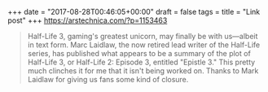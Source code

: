 +++
date = "2017-08-28T00:46:05+00:00"
draft = false
tags = 
title = "Link post"
+++
https://arstechnica.com/?p=1153463

>Half-Life 3, gaming's greatest unicorn, may finally be with us—albeit in text form. Marc Laidlaw, the now retired lead writer of the Half-Life series, has published what appears to be a summary of the plot of Half-Life 3, or Half-Life 2: Episode 3, entitled "Epistle 3." This pretty much clinches it for me that it isn't being worked on. Thanks to Mark Laidlaw for giving us fans some kind of closure.
